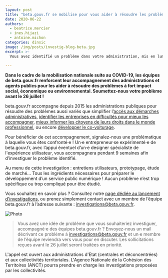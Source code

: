 ```yaml
---
layout: post
title: "beta.gouv.fr se mobilise pour vous aider à résoudre les problèmes de votre administration !"
date: 2020-06-22
authors:
  - beatrice.mercier
  - ines.hijazi
  - antoine.michon
categories: dinsic
image: /img/posts/investig-blog-beta.jpg
excerpt: >-
  Vous avez identifié un problème dans votre administration, mis en lumière par la crise sanitaire COVID-19 ? Votre administration souhaite lancer une nouvelle politique publique ? Vous souhaitez résoudre un problème récurrent observé dans votre quotidien, lié ou non à la crise actuelle ?
  
---
```


**Dans le cadre de la mobilisation nationale suite au COVID-19, les équipes de beta.gouv.fr renforcent leur accompagnement des administrations et agents publics pour les aider à résoudre des problèmes à fort impact social, économique ou environnemental. Soumettez-nous votre problème avant le 26 juillet !**

beta.gouv.fr accompagne depuis 2015 les administrations publiques pour résoudre des problèmes aussi variés que simplifier l’[accès aux démarches administratives](https://beta.gouv.fr/startups/demarches-simplifiees.fr.html), [identifier les entreprises en difficultés pour mieux les accompagner](https://beta.gouv.fr/startups/signaux-faibles.html), [mieux informer les citoyens de leurs droits dans le monde professionnel](https://beta.gouv.fr/startups/codedutravail.html), ou encore [développer le co-voiturage](https://beta.gouv.fr/startups/preuve-de-covoiturage.html). 

Pour bénéficier de cet accompagnement, signalez-nous une problématique à laquelle vous êtes confronté·e ! Un·e entrepreneur·se expérimenté·e de beta.gouv.fr, avec l’appui éventuel d’un·e designer spécialiste de l'expérience utilisateur, vous accompagnera pendant 9 semaines afin d’investiguer le problème identifié.

Au menu de cette investigation : entretiens utilisateurs, prototypage, étude de marché… Tous les ingrédients nécessaires pour préparer le développement d’un service public numérique !  Aucun problème n’est trop spécifique ou trop compliqué pour être étudié.

Vous souhaitez en savoir plus ? Consultez notre [page dédiée au lancement d'investigations](https://beta.gouv.fr/approche/investigation), ou prenez simplement contact avec un membre de l’équipe beta.gouv.fr à l’adresse suivante : [investigations@beta.gouv.fr](mailto:investigations@beta.gouv.fr).

![Photo](https://blog.beta.gouv.fr/img/posts/2020_06_18_1200x675_Twitter_BETA_INVESTIGATION.jpg)

> Vous avez une idée de problème que vous souhaiteriez investiguer, accompagné·e des équipes beta.gouv.fr ? Envoyez-nous un mail décrivant ce problème à [investigations@beta.gouv.fr](mailto:investigations@beta.gouv.fr) et un·e membre de l’équipe reviendra vers vous pour en discuter. Les sollicitations reçues avant le 26 juillet seront traitées en priorité.

L'appel est ouvert aux administrations d'Etat (centrales et déconcentrées) et aux collectivités territoriales. L'Agence Nationale de la Cohésion des Territoires (ANCT) pourra prendre en charge les investigations proposées par les collectivités.
